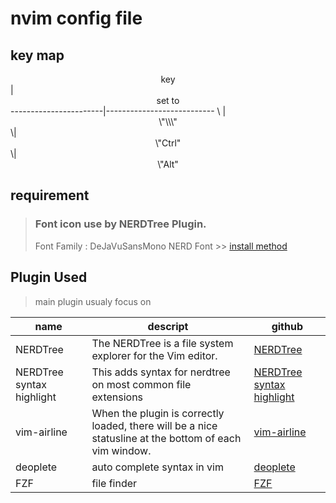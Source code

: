# nvim config file
## key map

<center> key </center> | <center> set to </center>
-----------------------|---------------------------
   \<leader>           | <center> \"\\\" </center>
\<C>| <center> \"Ctrl" </center>
\<M>| <center> \"Alt" </center>

## requirement
>### Font icon use by NERDTree Plugin.
>Font Family : DeJaVuSansMono NERD Font >>
>[install method](https://github.com/ryanoasis/nerd-fonts#font-installation)

## Plugin Used
>main plugin usualy focus on

name | descript | github
-------|-------|----------
NERDTree | The NERDTree is a file system explorer for the Vim editor. | [NERDTree](https://github.com/preservim/nerdtree)
NERDTree syntax highlight| This adds syntax for nerdtree on most common file extensions | [NERDTree syntax highlight](https://github.com/tiagofumo/vim-nerdtree-syntax-highlight)
vim-airline| When the plugin is correctly loaded, there will be a nice statusline at the bottom of each vim window. | [vim-airline](https://github.com/vim-airline/vim-airline)
deoplete| auto complete syntax in vim| [deoplete](https://github.com/Shougo/deoplete.nvim)
FZF| file finder | [FZF](https://github.com/junegunn/fzf)


